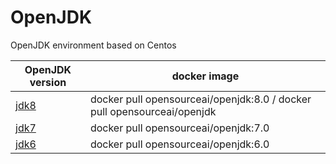 # OpenJDK

OpenJDK environment based on Centos

|OpenJDK version|docker image|
|---|---|
|[jdk8](https://github.com/docker-images/openjdk/tree/master/jdk8/Dockerfile)|docker pull opensourceai/openjdk:8.0 / docker pull opensourceai/openjdk|
|[jdk7](https://github.com/docker-images/openjdk/tree/master/jdk7/Dockerfile)|docker pull opensourceai/openjdk:7.0|
|[jdk6](https://github.com/docker-images/openjdk/tree/master/jdk6/Dockerfile)|docker pull opensourceai/openjdk:6.0|